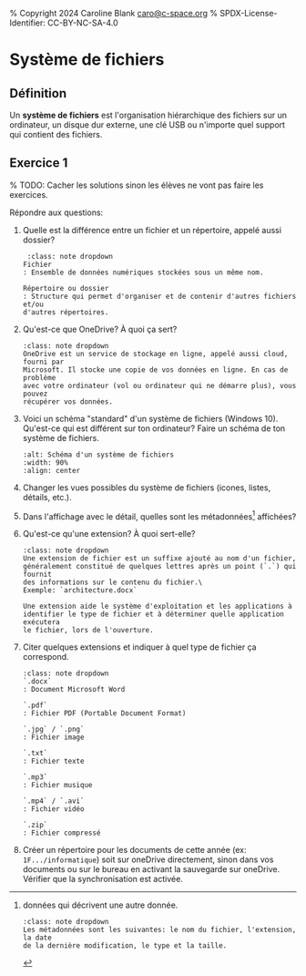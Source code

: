 % Copyright 2024 Caroline Blank <caro@c-space.org>
% SPDX-License-Identifier: CC-BY-NC-SA-4.0

# Système de fichiers

## Définition

Un **système de fichiers** est l'organisation hiérarchique des fichiers sur un
ordinateur, un disque dur externe, une clé USB ou n'importe quel support qui
contient des fichiers.

## Exercice 1

% TODO: Cacher les solutions sinon les élèves ne vont pas faire les exercices.

Répondre aux questions:

1. Quelle est la différence entre un fichier et un répertoire, appelé aussi
dossier?

    ```{admonition} Solution
     :class: note dropdown
    Fichier
    : Ensemble de données numériques stockées sous un même nom.

    Répertoire ou dossier
    : Structure qui permet d'organiser et de contenir d'autres fichiers et/ou
    d'autres répertoires.
    ```

2. Qu'est-ce que OneDrive? À quoi ça sert?

    ```{admonition} Solution
    :class: note dropdown
    OneDrive est un service de stockage en ligne, appelé aussi cloud, fourni par
    Microsoft. Il stocke une copie de vos données en ligne. En cas de problème
    avec votre ordinateur (vol ou ordinateur qui ne démarre plus), vous pouvez
    récupérer vos données.
    ```

3. Voici un schéma "standard" d'un système de fichiers (Windows 10). Qu'est-ce
qui est différent sur ton ordinateur? Faire un schéma de ton système de
fichiers.

    ```{image} images/syst-fichiers.png
    :alt: Schéma d'un système de fichiers
    :width: 90%
    :align: center
    ```

4. Changer les vues possibles du système de fichiers (icones, listes, détails,
etc.).

5. Dans l'affichage avec le détail, quelles sont les métadonnées[^sn1]
affichées?
[^sn1]: données qui décrivent une autre donnée.

    ```{admonition} Solution
    :class: note dropdown
    Les métadonnées sont les suivantes: le nom du fichier, l'extension, la date
    de la dernière modification, le type et la taille.
    ```

6. Qu'est-ce qu'une extension? À quoi sert-elle?

    ```{admonition} Solution
    :class: note dropdown
    Une extension de fichier est un suffixe ajouté au nom d'un fichier,
    généralement constitué de quelques lettres après un point (`.`) qui fournit
    des informations sur le contenu du fichier.\
    Exemple: `architecture.docx`

    Une extension aide le système d'exploitation et les applications à
    identifier le type de fichier et à déterminer quelle application exécutera
    le fichier, lors de l'ouverture.
    ```

7. Citer quelques extensions et indiquer à quel type de fichier ça correspond.

    ```{admonition} Solution
    :class: note dropdown
    `.docx`
    : Document Microsoft Word

    `.pdf`
    : Fichier PDF (Portable Document Format)

    `.jpg` / `.png`
    : Fichier image

    `.txt`
    : Fichier texte

    `.mp3`
    : Fichier musique

    `.mp4` / `.avi`
    : Fichier vidéo

    `.zip`
    : Fichier compressé
    ```

8. Créer un répertoire pour les documents de cette année (ex:
`1F.../informatique`) soit sur oneDrive directement, sinon dans vos documents ou
sur le bureau en activant la sauvegarde sur oneDrive. Vérifier que la
synchronisation est activée.
